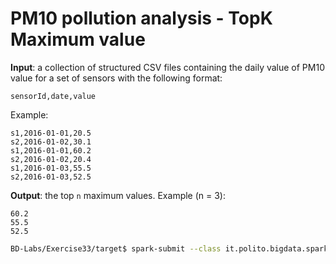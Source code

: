 # PM10 pollution analysis - TopK Maximum value

**Input**: a collection of structured CSV files containing the daily value of PM10 value for a set of sensors with the following format:

    sensorId,date,value

Example:

    s1,2016-01-01,20.5
    s2,2016-01-02,30.1
    s1,2016-01-01,60.2
    s2,2016-01-02,20.4
    s1,2016-01-03,55.5
    s2,2016-01-03,52.5

**Output**: the top ```n``` maximum values. Example (n = 3): 

    60.2
    55.5
    52.5

```sh
BD-Labs/Exercise33/target$ spark-submit --class it.polito.bigdata.spark.SparkDriver --deploy-mode client --master local Exercise33-1.jar ./in/ 3
```
